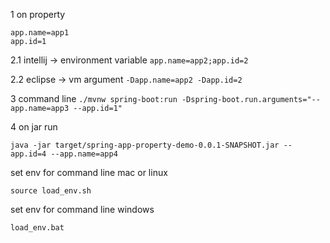 1 on property
```
app.name=app1
app.id=1
```

2.1 intellij -> environment variable
```app.name=app2;app.id=2```

2.2 eclipse -> vm argument
```-Dapp.name=app2 -Dapp.id=2```

3 command line
```./mvnw spring-boot:run -Dspring-boot.run.arguments="--app.name=app3 --app.id=1"```

4 on jar run
```
java -jar target/spring-app-property-demo-0.0.1-SNAPSHOT.jar --app.id=4 --app.name=app4
```

set env for command line mac or linux
```
source load_env.sh
```

set env for command line windows
```
load_env.bat
```

